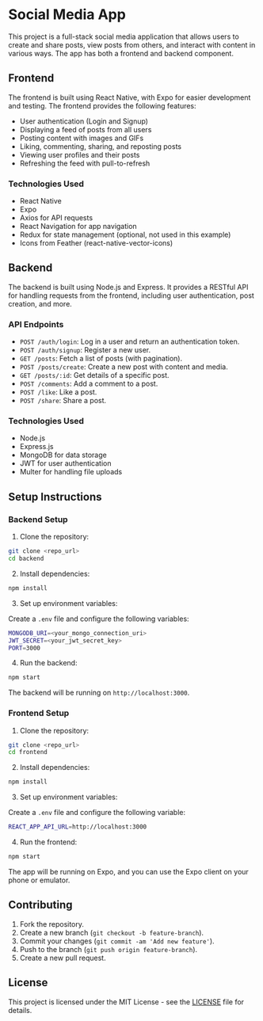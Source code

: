 
# Social Media App

This project is a full-stack social media application that allows users to create and share posts, view posts from others, and interact with content in various ways. The app has both a frontend and backend component.

## Frontend

The frontend is built using React Native, with Expo for easier development and testing. The frontend provides the following features:

- User authentication (Login and Signup)
- Displaying a feed of posts from all users
- Posting content with images and GIFs
- Liking, commenting, sharing, and reposting posts
- Viewing user profiles and their posts
- Refreshing the feed with pull-to-refresh

### Technologies Used

- React Native
- Expo
- Axios for API requests
- React Navigation for app navigation
- Redux for state management (optional, not used in this example)
- Icons from Feather (react-native-vector-icons)

## Backend

The backend is built using Node.js and Express. It provides a RESTful API for handling requests from the frontend, including user authentication, post creation, and more.

### API Endpoints

- `POST /auth/login`: Log in a user and return an authentication token.
- `POST /auth/signup`: Register a new user.
- `GET /posts`: Fetch a list of posts (with pagination).
- `POST /posts/create`: Create a new post with content and media.
- `GET /posts/:id`: Get details of a specific post.
- `POST /comments`: Add a comment to a post.
- `POST /like`: Like a post.
- `POST /share`: Share a post.

### Technologies Used

- Node.js
- Express.js
- MongoDB for data storage
- JWT for user authentication
- Multer for handling file uploads

## Setup Instructions

### Backend Setup

1. Clone the repository:

```bash
git clone <repo_url>
cd backend
```

2. Install dependencies:

```bash
npm install
```

3. Set up environment variables:

Create a `.env` file and configure the following variables:

```bash
MONGODB_URI=<your_mongo_connection_uri>
JWT_SECRET=<your_jwt_secret_key>
PORT=3000
```

4. Run the backend:

```bash
npm start
```

The backend will be running on `http://localhost:3000`.

### Frontend Setup

1. Clone the repository:

```bash
git clone <repo_url>
cd frontend
```

2. Install dependencies:

```bash
npm install
```

3. Set up environment variables:

Create a `.env` file and configure the following variable:

```bash
REACT_APP_API_URL=http://localhost:3000
```

4. Run the frontend:

```bash
npm start
```

The app will be running on Expo, and you can use the Expo client on your phone or emulator.

## Contributing

1. Fork the repository.
2. Create a new branch (`git checkout -b feature-branch`).
3. Commit your changes (`git commit -am 'Add new feature'`).
4. Push to the branch (`git push origin feature-branch`).
5. Create a new pull request.

## License

This project is licensed under the MIT License - see the [LICENSE](LICENSE) file for details.
